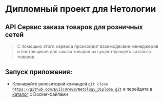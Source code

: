 # Дипломный проект для Нетологии

## API Сервис заказа товаров для розничных сетей

> С помощью этого сервиса происходит взаимодесвие менеджеров и поставщиков для заказа товаров из существующего каталога товаров.

## Запуск приложения:

- Клонируйте репозиторий командой <code>git clone https://github.com/EvilCOre88/Netology_Diploma.git</code> и перейдите
  в [каталог](/) с Docker-файлами



